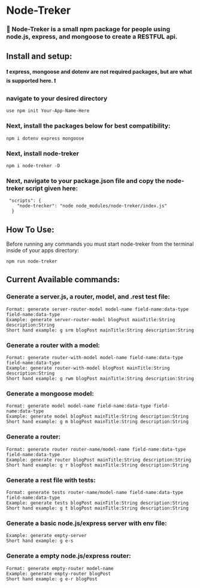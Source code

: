 # Node-Treker

### :rocket: Node-Treker is a small npm package for people using node.js, express, and mongoose to create a RESTFUL api.

## Install and setup:
#### :heavy_exclamation_mark: express, mongoose and dotenv are not required packages, but are what is supported here. :heavy_exclamation_mark:

### navigate to your desired directory

``` use npm init Your-App-Name-Here ```

### Next, install the packages below for best compatibility:

``` npm i dotenv express mongoose ```
### Next, install node-treker

``` npm i node-treker -D ```

### Next, navigate to your package.json file and copy the node-treker script given here:

```
 "scripts": {
    "node-trecker": "node node_modules/node-treker/index.js"
  }
```

 ## How To Use:

 Before running any commands you must start node-treker from the terminal inside of your apps directory:

 ``` npm run node-treker ```

 ## Current Available commands:

 ### Generate a server.js, a router, model, and .rest test file:
 ```
 Format: generate server-router-model model-name field-name:data-type field-name:data-type
 Example: generate server-router-model blogPost mainTitle:String description:String 
 Short hand example: g srm blogPost mainTitle:String description:String 
 ```

 ### Generate a router with a model:
 ``` 
 Format: generate router-with-model model-name field-name:data-type field-name:data-type
 Example: generate router-with-model blogPost mainTitle:String description:String  
 Short hand example: g rwm blogPost mainTitle:String description:String 
 ```

 ### Generate a mongoose model:
 ```
 Format: generate model model-name field-name:data-type field-name:data-type
 Example: generate model blogPost mainTitle:String description:String 
 Short hand example: g m blogPost mainTitle:String description:String 
 ```

 ### Generate a router:
 ```
 Format: generate router router-name/model-name field-name:data-type field-name:data-type
 Example: generate router blogPost mainTitle:String description:String 
 Short hand example: g r blogPost mainTitle:String description:String 
 ```

 ### Generate a rest file with tests:
 ``` 
 Format: generate tests router-name/model-name field-name:data-type field-name:data-type
 Example: generate tests blogPost mainTitle:String description:String 
 Short hand example: g t blogPost mainTitle:String description:String 
 ```

 ### Generate a basic node.js/express server with env file:
 ```
 Example: generate empty-server 
 Short hand example: g e-s
 ```

 ### Generate a empty node.js/express router:
 ```
 Format: generate empty-router model-name
 Example: generate empty-router blogPost
 Short hand example: g e-r blogPost
 ```



